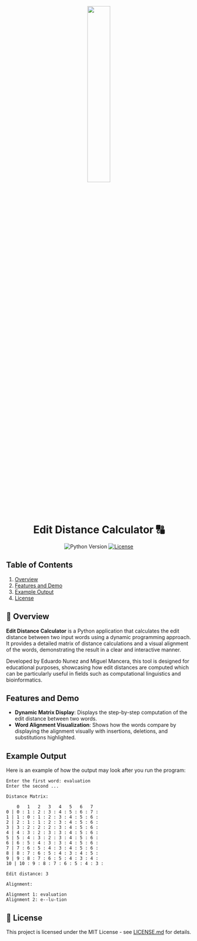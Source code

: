 <div align="center">
    <img width=35% src="./data/media/MatrixLogo.png">
    <h1>Edit Distance Calculator 🔠</h1>
    <img alt="Python Version" src="https://img.shields.io/badge/Python-v3.12%2B-blue">
    <a href="https://opensource.org/licenses/MIT">
        <img alt="License" src="https://img.shields.io/badge/License-MIT-blue.svg">
    </a>
</div>

## Table of Contents
1. [Overview](#-overview)
2. [Features and Demo](#features-and-demo)
3. [Example Output](#example-output)
4. [License](#-license)

## 🌟 Overview

**Edit Distance Calculator** is a Python application that calculates the edit distance between two input words using a dynamic programming approach. It provides a detailed matrix of distance calculations and a visual alignment of the words, demonstrating the result in a clear and interactive manner.

Developed by Eduardo Nunez and Miguel Mancera, this tool is designed for educational purposes, showcasing how edit distances are computed which can be particularly useful in fields such as computational linguistics and bioinformatics.

## **Features and Demo**

- **Dynamic Matrix Display**: Displays the step-by-step computation of the edit distance between two words.
- **Word Alignment Visualization**: Shows how the words compare by displaying the alignment visually with insertions, deletions, and substitutions highlighted.

## **Example Output**

Here is an example of how the output may look after you run the program:
```
Enter the first word: evaluation
Enter the second ...

Distance Matrix:

    0   1   2   3   4   5   6   7
0 | 0 : 1 : 2 : 3 : 4 : 5 : 6 : 7 :
1 | 1 : 0 : 1 : 2 : 3 : 4 : 5 : 6 :
2 | 2 : 1 : 1 : 2 : 3 : 4 : 5 : 6 :
3 | 3 : 2 : 2 : 2 : 3 : 4 : 5 : 6 :
4 | 4 : 3 : 2 : 3 : 3 : 4 : 5 : 6 :
5 | 5 : 4 : 3 : 2 : 3 : 4 : 5 : 6 :
6 | 6 : 5 : 4 : 3 : 3 : 4 : 5 : 6 :
7 | 7 : 6 : 5 : 4 : 3 : 4 : 5 : 6 :
8 | 8 : 7 : 6 : 5 : 4 : 3 : 4 : 5 :
9 | 9 : 8 : 7 : 6 : 5 : 4 : 3 : 4 :
10 | 10 : 9 : 8 : 7 : 6 : 5 : 4 : 3 :

Edit distance: 3

Alignment:

Alignment 1: evaluation
Alignment 2: e--lu-tion
```


## 📄 License

This project is licensed under the MIT License - see [LICENSE.md](LICENSE.md) for details.
